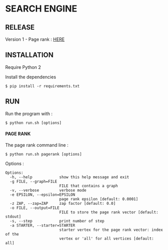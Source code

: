 # SEARCH ENGINE

## RELEASE
Version 1 - Page rank : [HERE](https://github.com/kalaww/search_engine/releases)

## INSTALLATION
Require Python 2

Install the dependencies

```
$ pip install -r requirements.txt
```

## RUN
Run the program with :
```
$ python run.sh [options]
```

#### PAGE RANK
The page rank command line :
```
$ python run.sh pagerank [options]
```
Options :
```
Options:
  -h, --help            show this help message and exit
  -g FILE, --graph=FILE
                        FILE that contains a graph
  -v, --verbose         verbose mode
  -e EPSILON, --epsilon=EPSILON
                        page rank epsilon [default: 0.0001]
  -z ZAP, --zap=ZAP     zap factor [default: 0.0]
  -o FILE, --output=FILE
                        FILE to store the page rank vector [default: stdout]
  -s, --step            print number of step
  -a STARTER, --starter=STARTER
                        starter vertex for the page rank vector: index of the
                        vertex or 'all' for all vertices [default: all]
```

